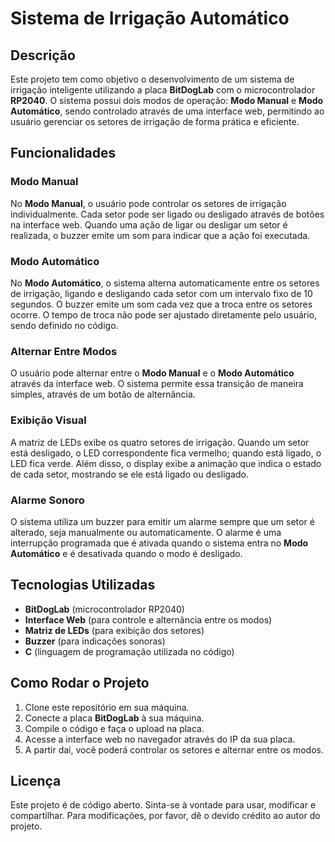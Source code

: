 # Sistema de Irrigação Automático

## Descrição

Este projeto tem como objetivo o desenvolvimento de um sistema de irrigação inteligente utilizando a placa **BitDogLab** com o microcontrolador **RP2040**. O sistema possui dois modos de operação: **Modo Manual** e **Modo Automático**, sendo controlado através de uma interface web, permitindo ao usuário gerenciar os setores de irrigação de forma prática e eficiente.

## Funcionalidades

### Modo Manual
No **Modo Manual**, o usuário pode controlar os setores de irrigação individualmente. Cada setor pode ser ligado ou desligado através de botões na interface web. Quando uma ação de ligar ou desligar um setor é realizada, o buzzer emite um som para indicar que a ação foi executada.

### Modo Automático
No **Modo Automático**, o sistema alterna automaticamente entre os setores de irrigação, ligando e desligando cada setor com um intervalo fixo de 10 segundos. O buzzer emite um som cada vez que a troca entre os setores ocorre. O tempo de troca não pode ser ajustado diretamente pelo usuário, sendo definido no código.

### Alternar Entre Modos
O usuário pode alternar entre o **Modo Manual** e o **Modo Automático** através da interface web. O sistema permite essa transição de maneira simples, através de um botão de alternância.

### Exibição Visual
A matriz de LEDs exibe os quatro setores de irrigação. Quando um setor está desligado, o LED correspondente fica vermelho; quando está ligado, o LED fica verde. Além disso, o display exibe a animação que indica o estado de cada setor, mostrando se ele está ligado ou desligado.

### Alarme Sonoro
O sistema utiliza um buzzer para emitir um alarme sempre que um setor é alterado, seja manualmente ou automaticamente. O alarme é uma interrupção programada que é ativada quando o sistema entra no **Modo Automático** e é desativada quando o modo é desligado.

## Tecnologias Utilizadas

- **BitDogLab** (microcontrolador RP2040)
- **Interface Web** (para controle e alternância entre os modos)
- **Matriz de LEDs** (para exibição dos setores)
- **Buzzer** (para indicações sonoras)
- **C** (linguagem de programação utilizada no código)

## Como Rodar o Projeto

1. Clone este repositório em sua máquina.
2. Conecte a placa **BitDogLab** à sua máquina.
3. Compile o código e faça o upload na placa.
4. Acesse a interface web no navegador através do IP da sua placa.
5. A partir daí, você poderá controlar os setores e alternar entre os modos.

## Licença

Este projeto é de código aberto. Sinta-se à vontade para usar, modificar e compartilhar. Para modificações, por favor, dê o devido crédito ao autor do projeto.

